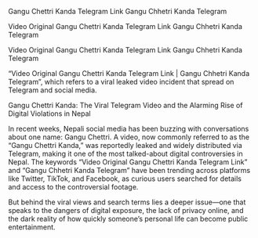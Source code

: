 Gangu Chettri Kanda Telegram Link Gangu Chhetri Kanda Telegram

Video Original Gangu Chettri Kanda Telegram Link Gangu Chhetri Kanda Telegram

Video Original Gangu Chettri Kanda Telegram Link Gangu Chhetri Kanda Telegram

“Video Original Gangu Chettri Kanda Telegram Link | Gangu Chhetri Kanda Telegram”, which refers to a viral leaked video incident that spread on Telegram and social media.

Gangu Chettri Kanda: The Viral Telegram Video and the Alarming Rise of Digital Violations in Nepal

In recent weeks, Nepali social media has been buzzing with conversations about one name: Gangu Chettri. A video, now commonly referred to as the “Gangu Chettri Kanda,” was reportedly leaked and widely distributed via Telegram, making it one of the most talked-about digital controversies in Nepal. The keywords “Video Original Gangu Chettri Kanda Telegram Link” and “Gangu Chhetri Kanda Telegram” have been trending across platforms like Twitter, TikTok, and Facebook, as curious users searched for details and access to the controversial footage.

But behind the viral views and search terms lies a deeper issue—one that speaks to the dangers of digital exposure, the lack of privacy online, and the dark reality of how quickly someone’s personal life can become public entertainment.
